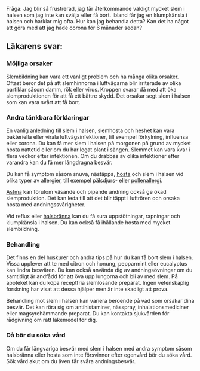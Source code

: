 Fråga: Jag blir så frustrerad, jag får återkommande väldigt mycket slem i halsen som jag inte kan svälja eller få bort. Ibland får jag en klumpkänsla i halsen och harklar mig ofta. Hur kan jag behandla detta? Kan det ha något att göra med att jag hade corona för 6 månader sedan?

Läkarens svar:
--------------

### Möjliga orsaker

Slembildning kan vara ett vanligt problem och ha många olika orsaker. Oftast beror det på att slemhinnorna i luftvägarna blir irriterade av olika partiklar såsom damm, rök eller virus. Kroppen svarar då med att öka slemproduktionen för att få ett bättre skydd. Det orsakar segt slem i halsen som kan vara svårt att få bort.

### Andra tänkbara förklaringar

En vanlig anledning till slem i halsen, slemhosta och heshet kan vara bakteriella eller virala luftvägsinfektioner, till exempel förkylning, influensa eller corona. Du kan få mer slem i halsen på morgonen på grund av mycket hosta nattetid eller om du har legat plant i sängen. Slemmet kan vara kvar i flera veckor efter infektionen. Om du drabbas av olika infektioner efter varandra kan du få mer långdragna besvär.

Du kan få symptom såsom snuva, nästäppa, [hosta](https://www.kry.se/fakta/hosta/ "hosta") och slem i halsen vid olika typer av allergier, till exempel pälsdjurs- eller [pollenallergi](https://www.kry.se/fakta/pollenallergi/ "pollenallergi").

[Astma](https://www.kry.se/fakta/astma/ "astma") kan förutom väsande och pipande andning också ge ökad slemproduktion. Det kan leda till att det blir täppt i luftrören och orsaka hosta med andningssvårigheter.

Vid reflux eller [halsbränna](https://www.kry.se/fakta/halsbranna/ "halsbranna") kan du få sura uppstötningar, rapningar och klumpkänsla i halsen. Du kan också få ihållande hosta med mycket slembildning.

### Behandling

Det finns en del huskurer och andra tips på hur du kan få bort slem i halsen. Vissa upplever att te med citron och honung, pepparmint eller eucalyptus kan lindra besvären. Du kan också använda dig av andningsövningar om du samtidigt är andfådd för att öva upp lungorna och bli av med slem. På apoteket kan du köpa receptfria slemlösande preparat. Ingen vetenskaplig forskning har visat att dessa hjälper men är inte skadligt att prova.

Behandling mot slem i halsen kan variera beroende på vad som orsakar dina besvär. Det kan röra sig om antihistaminer, nässpray, inhalationsmediciner eller magsyrehämmande preparat. Du kan kontakta sjukvården för rådgivning om rätt läkemedel för dig.

### Då bör du söka vård

Om du får långvariga besvär med slem i halsen med andra symptom såsom halsbränna eller hosta som inte försvinner efter egenvård bör du söka vård. Sök vård akut om du även får svåra andningsbesvär.